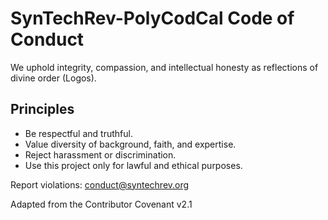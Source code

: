 # SynTechRev-PolyCodCal Code of Conduct

We uphold integrity, compassion, and intellectual honesty as reflections of divine order (Logos).

## Principles
- Be respectful and truthful.
- Value diversity of background, faith, and expertise.
- Reject harassment or discrimination.
- Use this project only for lawful and ethical purposes.

Report violations: conduct@syntechrev.org

Adapted from the Contributor Covenant v2.1
